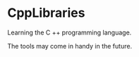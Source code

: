 # CppLibraries

Learning the C ++ programming language.


The tools may come in handy in the future.
